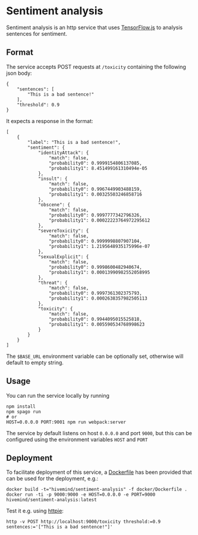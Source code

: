 # Sentiment analysis

Sentiment analysis is an http service that uses [TensorFlow.js](https://www.tensorflow.org/js) to analysis sentences for sentiment. 

## Format
The service accepts POST requests at `/toxicity` containing the following json body:
```
{
    "sentences": [
        "This is a bad sentence!"
    ],
    "threshold": 0.9
}
```

It expects a response in the format:
```
[
    {
        "label": "This is a bad sentence!",
        "sentiment": {
            "identityAttack": {
                "match": false,
                "probability0": 0.9999154806137085,
                "probability1": 8.451499161310494e-05
            },
            "insult": {
                "match": false,
                "probability0": 0.9967449903488159,
                "probability1": 0.00325503246858716
            },
            "obscene": {
                "match": false,
                "probability0": 0.9997777342796326,
                "probability1": 0.00022223764972295612
            },
            "severeToxicity": {
                "match": false,
                "probability0": 0.9999998807907104,
                "probability1": 1.2195648935175996e-07
            },
            "sexualExplicit": {
                "match": false,
                "probability0": 0.9998600482940674,
                "probability1": 0.00013990982552058995
            },
            "threat": {
                "match": false,
                "probability0": 0.9997361302375793,
                "probability1": 0.0002638357982505113
            },
            "toxicity": {
                "match": false,
                "probability0": 0.9944095015525818,
                "probability1": 0.005590534768998623
            }
        }
    }
]
```

The `$BASE_URL` environment variable can be optionally set, otherwise will default to empty string.

## Usage

You can run the service locally by running 
```
npm install
npm spago run
# or
HOST=0.0.0.0 PORT:9001 npm run webpack:server
```
The service by default listens on host `0.0.0.0` and port `9000`, but this can be configured using the environment variables `HOST` and `PORT`

## Deployment

To facilitate deployment of this service, a [Dockerfile](./docker/Dockerfile) has been provided that can be used for the deployment, e.g.:

```
docker build -t="hivemind/sentiment-analysis" -f docker/Dockerfile .
docker run -ti -p 9000:9000 -e HOST=0.0.0.0 -e PORT=9000 hivemind/sentiment-analysis:latest        
```

Test it e.g. using [httpie](https://httpie.org):
```
http -v POST http://localhost:9000/toxicity threshold:=0.9 sentences:='["This is a bad sentence!"]'
```
